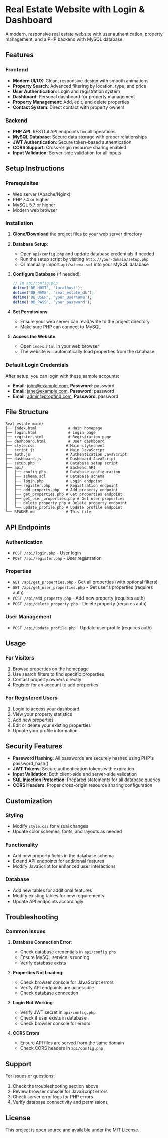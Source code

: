 # Real Estate Website with Login & Dashboard

A modern, responsive real estate website with user authentication, property management, and a PHP backend with MySQL database.

## Features

### Frontend
- **Modern UI/UX**: Clean, responsive design with smooth animations
- **Property Search**: Advanced filtering by location, type, and price
- **User Authentication**: Login and registration system
- **Dashboard**: Personal dashboard for property management
- **Property Management**: Add, edit, and delete properties
- **Contact System**: Direct contact with property owners

### Backend
- **PHP API**: RESTful API endpoints for all operations
- **MySQL Database**: Secure data storage with proper relationships
- **JWT Authentication**: Secure token-based authentication
- **CORS Support**: Cross-origin resource sharing enabled
- **Input Validation**: Server-side validation for all inputs

## Setup Instructions

### Prerequisites
- Web server (Apache/Nginx)
- PHP 7.4 or higher
- MySQL 5.7 or higher
- Modern web browser

### Installation

1. **Clone/Download** the project files to your web server directory

2. **Database Setup**:
   - Open `api/config.php` and update database credentials if needed
   - Run the setup script by visiting `http://your-domain/setup.php`
   - Or manually import `api/schema.sql` into your MySQL database

3. **Configure Database** (if needed):
   ```php
   // In api/config.php
   define('DB_HOST', 'localhost');
   define('DB_NAME', 'real_estate_db');
   define('DB_USER', 'your_username');
   define('DB_PASS', 'your_password');
   ```

4. **Set Permissions**:
   - Ensure your web server can read/write to the project directory
   - Make sure PHP can connect to MySQL

5. **Access the Website**:
   - Open `index.html` in your web browser
   - The website will automatically load properties from the database

### Default Login Credentials

After setup, you can login with these sample accounts:
- **Email**: john@example.com, **Password**: password
- **Email**: jane@example.com, **Password**: password  
- **Email**: admin@propfind.com, **Password**: password

## File Structure

```
Real-estate-main/
├── index.html              # Main homepage
├── login.html              # Login page
├── register.html           # Registration page
├── dashboard.html          # User dashboard
├── style.css              # Main stylesheet
├── script.js              # Main JavaScript
├── auth.js                # Authentication JavaScript
├── dashboard.js           # Dashboard JavaScript
├── setup.php              # Database setup script
├── api/                   # Backend API
│   ├── config.php         # Database configuration
│   ├── schema.sql         # Database schema
│   ├── login.php          # Login endpoint
│   ├── register.php       # Registration endpoint
│   ├── add_property.php   # Add property endpoint
│   ├── get_properties.php # Get properties endpoint
│   ├── get_user_properties.php # Get user properties
│   ├── delete_property.php # Delete property endpoint
│   └── update_profile.php # Update profile endpoint
└── README.md              # This file
```

## API Endpoints

### Authentication
- `POST /api/login.php` - User login
- `POST /api/register.php` - User registration

### Properties
- `GET /api/get_properties.php` - Get all properties (with optional filters)
- `GET /api/get_user_properties.php` - Get user's properties (requires auth)
- `POST /api/add_property.php` - Add new property (requires auth)
- `POST /api/delete_property.php` - Delete property (requires auth)

### User Management
- `POST /api/update_profile.php` - Update user profile (requires auth)

## Usage

### For Visitors
1. Browse properties on the homepage
2. Use search filters to find specific properties
3. Contact property owners directly
4. Register for an account to add properties

### For Registered Users
1. Login to access your dashboard
2. View your property statistics
3. Add new properties
4. Edit or delete your existing properties
5. Update your profile information

## Security Features

- **Password Hashing**: All passwords are securely hashed using PHP's password_hash()
- **JWT Tokens**: Secure authentication tokens with expiration
- **Input Validation**: Both client-side and server-side validation
- **SQL Injection Protection**: Prepared statements for all database queries
- **CORS Headers**: Proper cross-origin resource sharing configuration

## Customization

### Styling
- Modify `style.css` for visual changes
- Update color schemes, fonts, and layouts as needed

### Functionality
- Add new property fields in the database schema
- Extend API endpoints for additional features
- Modify JavaScript for enhanced user interactions

### Database
- Add new tables for additional features
- Modify existing tables for new requirements
- Update API endpoints accordingly

## Troubleshooting

### Common Issues

1. **Database Connection Error**:
   - Check database credentials in `api/config.php`
   - Ensure MySQL service is running
   - Verify database exists

2. **Properties Not Loading**:
   - Check browser console for JavaScript errors
   - Verify API endpoints are accessible
   - Check database connection

3. **Login Not Working**:
   - Verify JWT secret in `api/config.php`
   - Check if user exists in database
   - Check browser console for errors

4. **CORS Errors**:
   - Ensure API files are served from the same domain
   - Check CORS headers in `api/config.php`

## Support

For issues or questions:
1. Check the troubleshooting section above
2. Review browser console for JavaScript errors
3. Check server error logs for PHP errors
4. Verify database connectivity and permissions

## License

This project is open source and available under the MIT License.
